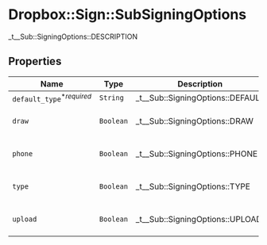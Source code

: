 # Dropbox::Sign::SubSigningOptions

_t__Sub::SigningOptions::DESCRIPTION

## Properties

| Name | Type | Description | Notes |
| ---- | ---- | ----------- | ----- |
| `default_type`<sup>*_required_</sup> | ```String``` |  _t__Sub::SigningOptions::DEFAULT  |  |
| `draw` | ```Boolean``` |  _t__Sub::SigningOptions::DRAW  |  [default to false] |
| `phone` | ```Boolean``` |  _t__Sub::SigningOptions::PHONE  |  [default to false] |
| `type` | ```Boolean``` |  _t__Sub::SigningOptions::TYPE  |  [default to false] |
| `upload` | ```Boolean``` |  _t__Sub::SigningOptions::UPLOAD  |  [default to false] |

